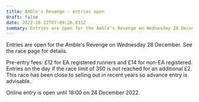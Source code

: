 ```yaml
---
title: Amble's Revenge - entries open
draft: false
date: 2022-10-22T07:09:26.031Z
summary: Entries are open for the Amble's Revenge on Wednesday 28 December.
---
```

Entries are open for the Amble's Revenge on Wednesday 28 December.  See the race page for details.


Pre-entry fees: £12 for EA registered runners and £14 for non-EA registered. Entries on the day if the race limit of 350 is not reached for an additional £2. This race has been close to selling out in recent years so advance entry is advisable.



Online entry is open until 18:00 on 24 December 2022.